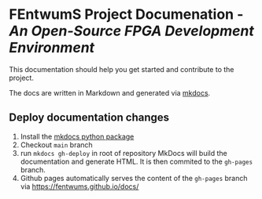 # FEntwumS Project Documenation - _An Open-Source FPGA Development Environment_

This documentation should help you get started and contribute to the project.

The docs are written in Markdown and generated via [mkdocs](https://www.mkdocs.org/). 

## Deploy documentation changes

1. Install the [mkdocs python package](https://pypi.org/project/mkdocs/) 
2. Checkout `main` branch
3. run `mkdocs gh-deploy` in root of repository
    MkDocs will build the documentation and generate HTML. It is then commited to the `gh-pages` branch.
4. Github pages automatically serves the content of the `gh-pages` branch via https://fentwums.github.io/docs/
